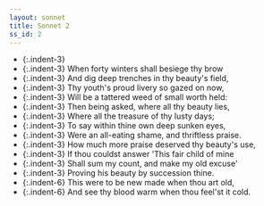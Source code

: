 ```yaml
---
layout: sonnet
title: Sonnet 2
ss_id: 2 
---
```


- {:.indent-3} 
- {:.indent-3} When forty winters shall besiege thy brow
- {:.indent-3} And dig deep trenches in thy beauty's field,
- {:.indent-3} Thy youth's proud livery so gazed on now,
- {:.indent-3} Will be a tattered weed of small worth held:
- {:.indent-3} Then being asked, where all thy beauty lies,
- {:.indent-3} Where all the treasure of thy lusty days;
- {:.indent-3} To say within thine own deep sunken eyes,
- {:.indent-3} Were an all-eating shame, and thriftless praise.
- {:.indent-3} How much more praise deserved thy beauty's use,
- {:.indent-3} If thou couldst answer 'This fair child of mine
- {:.indent-3} Shall sum my count, and make my old excuse'
- {:.indent-3} Proving his beauty by succession thine.
- {:.indent-6} This were to be new made when thou art old,
- {:.indent-6} And see thy blood warm when thou feel'st it cold.
